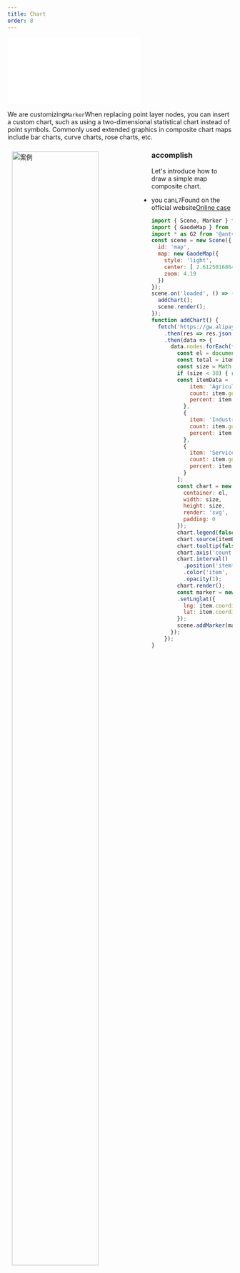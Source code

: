 ```yaml
---
title: Chart
order: 8
---
```


<embed src="@/docs/api/common/style.md"></embed>

We are customizing`Marker`When replacing point layer nodes, you can insert a custom chart, such as using a two-dimensional statistical chart instead of point symbols. Commonly used extended graphics in composite chart maps include bar charts, curve charts, rose charts, etc.

<div>
  <div style="width:60%;float:left; margin: 10px;">
    <img  width="80%" alt="案例" src='https://gw.alipayobjects.com/mdn/antv_site/afts/img/A*6AR6Qq0Bq-MAAAAAAAAAAABkARQnAQ'>
  </div>
</div>

### accomplish

Let's introduce how to draw a simple map composite chart.

* you can`L7`Found on the official website[Online case](/examples/point/chart#bar)

```javascript
import { Scene, Marker } from '@antv/l7';
import { GaodeMap } from '@antv/l7-maps';
import * as G2 from '@antv/g2';
const scene = new Scene({
  id: 'map',
  map: new GaodeMap({
    style: 'light',
    center: [ 2.6125016864608597, 49.359131 ],
    zoom: 4.19
  })
});
scene.on('loaded', () => {
  addChart();
  scene.render();
});
function addChart() {
  fetch('https://gw.alipayobjects.com/os/basement_prod/0b96cca4-7e83-449a-93d0-2a77053e74ab.json')
    .then(res => res.json())
    .then(data => {
      data.nodes.forEach(function(item) {
        const el = document.createElement('div');
        const total = item.gdp.Agriculture + item.gdp.Industry + item.gdp.Service;
        const size = Math.min(parseInt(total / 30000, 10), 70);
        if (size < 30) { return; }
        const itemData = [ {
            item: 'Agriculture',
            count: item.gdp.Agriculture,
            percent: item.gdp.Agriculture / total
          },
          {
            item: 'Industry',
            count: item.gdp.Industry,
            percent: item.gdp.Industry / total
          },
          {
            item: 'Service',
            count: item.gdp.Service,
            percent: item.gdp.Service / total
          }
        ];
        const chart = new G2.Chart({
          container: el,
          width: size,
          height: size,
          render: 'svg',
          padding: 0
        });
        chart.legend(false);
        chart.source(itemData);
        chart.tooltip(false);
        chart.axis('count', { grid: false });
        chart.interval()
          .position('item*count')
          .color('item', [ '#5CCEA1', '#5D7092', '#5B8FF9' ])
          .opacity(1);
        chart.render();
        const marker = new Marker({ element: el })
        .setLnglat({
          lng: item.coordinates[0],
          lat: item.coordinates[1]
        });
        scene.addMarker(marker);
      });
    });
}
```

